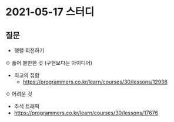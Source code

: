# 2021-05-17 스터디
 
## 질문
- 행렬 회전하기

ㅇ 풀어 볼만한 것 (구현보다는 아이디어)
- 최고의 집합
  - https://programmers.co.kr/learn/courses/30/lessons/12938



ㅇ 어려운 것
- 추석 트래픽
 - https://programmers.co.kr/learn/courses/30/lessons/17676